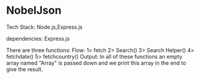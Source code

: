 # NobelJson
Tech Stack: Node.js,Express.js

dependencies: Express.js

There are three functions:
Flow:
  1> fetch
  2> Search()
  3> Search Helper()
  4> fetchdate()
  5> fetchcountry()
Output: 
In all of these functions an empty array named "Array" is passed down and we print this array in the end
to give the result.

